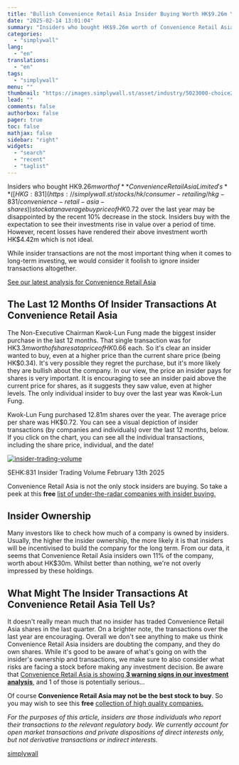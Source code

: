 ```yaml
---
title: "Bullish Convenience Retail Asia Insider Buying Worth HK$9.26m Yet To Pay Off"
date: "2025-02-14 13:01:04"
summary: "Insiders who bought HK$9.26m worth of Convenience Retail Asia Limited's (HKG:831) stock at an average buy price of HK$0.72 over the last year may be disappointed by the recent 10% decrease in the stock. Insiders buy with the expectation to see their investments rise in value over a period of..."
categories:
  - "simplywall"
lang:
  - "en"
translations:
  - "en"
tags:
  - "simplywall"
menu: ""
thumbnail: "https://images.simplywall.st/asset/industry/5023000-choice2-main-header/1585186769297"
lead: ""
comments: false
authorbox: false
pager: true
toc: false
mathjax: false
sidebar: "right"
widgets:
  - "search"
  - "recent"
  - "taglist"
---
```


Insiders who bought HK$9.26m worth of **Convenience Retail Asia Limited's** ([HKG:831](https://simplywall.st/stocks/hk/consumer-retailing/hkg-831/convenience-retail-asia-shares)) stock at an average buy price of HK$0.72 over the last year may be disappointed by the recent 10% decrease in the stock. Insiders buy with the expectation to see their investments rise in value over a period of time. However, recent losses have rendered their above investment worth HK$4.42m which is not ideal.

While insider transactions are not the most important thing when it comes to long-term investing, we would consider it foolish to ignore insider transactions altogether.

 [See our latest analysis for Convenience Retail Asia](https://simplywall.st/stocks/hk/consumer-retailing/hkg-831/convenience-retail-asia-shares) 

The Last 12 Months Of Insider Transactions At Convenience Retail Asia
---------------------------------------------------------------------

The Non-Executive Chairman Kwok-Lun Fung made the biggest insider purchase in the last 12 months. That single transaction was for HK$3.3m worth of shares at a price of HK$0.66 each. So it's clear an insider wanted to buy, even at a higher price than the current share price (being HK$0.34). It's very possible they regret the purchase, but it's more likely they are bullish about the company. In our view, the price an insider pays for shares is very important. It is encouraging to see an insider paid above the current price for shares, as it suggests they saw value, even at higher levels. The only individual insider to buy over the last year was Kwok-Lun Fung.

Kwok-Lun Fung purchased 12.81m shares over the year. The average price per share was HK$0.72. You can see a visual depiction of insider transactions (by companies and individuals) over the last 12 months, below. If you click on the chart, you can see all the individual transactions, including the share price, individual, and the date!

[![insider-trading-volume](https://images.simplywall.st/asset/chart/6186299-insider-trading-volume-1-dark/1739489390813)](https://simplywall.st/stocks/hk/consumer-retailing/hkg-831/convenience-retail-asia-shares/ownership)

SEHK:831 Insider Trading Volume February 13th 2025

Convenience Retail Asia is not the only stock insiders are buying. So take a peek at this **free** [list of under-the-radar companies with insider buying.](https://simplywall.st/discover/investing-ideas/16951/undervalued-small-caps-with-insider-buying)

Insider Ownership
-----------------

Many investors like to check how much of a company is owned by insiders. Usually, the higher the insider ownership, the more likely it is that insiders will be incentivised to build the company for the long term. From our data, it seems that Convenience Retail Asia insiders own 11% of the company, worth about HK$30m. Whilst better than nothing, we're not overly impressed by these holdings.

What Might The Insider Transactions At Convenience Retail Asia Tell Us?
-----------------------------------------------------------------------

It doesn't really mean much that no insider has traded Convenience Retail Asia shares in the last quarter. On a brighter note, the transactions over the last year are encouraging. Overall we don't see anything to make us think Convenience Retail Asia insiders are doubting the company, and they do own shares. While it's good to be aware of what's going on with the insider's ownership and transactions, we make sure to also consider what risks are facing a stock before making any investment decision. Be aware that [Convenience Retail Asia is showing **3 warning signs in our investment analysis**](https://simplywall.st/stocks/hk/consumer-retailing/hkg-831/convenience-retail-asia-shares), and 1 of those is potentially serious...

Of course **Convenience Retail Asia may not be the best stock to buy**. So you may wish to see this **free** [collection of high quality companies.](https://simplywall.st/discover/investing-ideas/16053/high-return-on-equity-low-debt)

*For the purposes of this article, insiders are those individuals who report their transactions to the relevant regulatory body. We currently account for open market transactions and private dispositions of direct interests only, but not derivative transactions or indirect interests.*

[simplywall](https://simplywall.st/stocks/hk/consumer-retailing/hkg-831/convenience-retail-asia-shares/news/bullish-convenience-retail-asia-insider-buying-worth-hk926m)
